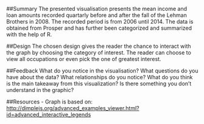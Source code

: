 ##Summary
The presented visualisation presents the mean income and loan amounts recorded quartarly before and after the fall of the Lehman Brothers in 2008. The recorded period is from 2006 until 2014. The data is obtained from Prosper and has further been categorized and summarized with the help of R.

##Design
The chosen design gives the reader the chance to interact with the graph by choosing the category of interest. The reader can choose to view all occupations or even pick the one of greatest interest.

##Feedback 
What do you notice in the visualisation?
What questions do you have about the data?
What relationships do you notice?
What do you think is the main takeaway from this visualization?
Is there something you don’t understand in the graphic?


##Resources - Graph is based on: http://dimplejs.org/advanced_examples_viewer.html?id=advanced_interactive_legends


